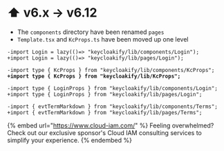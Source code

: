 # ⬆ v6.x -> v6.12

* The `components` directory have been renamed `pages`
* `Template.tsx` and `KcProps.ts` have been moved up one  level

<pre class="language-diff"><code class="lang-diff">-import Login = lazy(()=> "keycloakify/lib/components/Login");
+import Login = lazy(()=> "keycloakify/lib/pages/Login");

-import type { KcProps } from "keycloakify/lib/components/KcProps";
<strong>+import type { KcProps } from "keycloakify/lib/KcProps";
</strong><strong>
</strong>-import type { LoginProps } from "keycloakify/lib/components/Login";
+import type { LoginProps } from "keycloakify/lib/pages/Login";

-import { evtTermMarkdown } from "keycloakify/lib/components/Terms";
+import { evtTermMarkdown } from "keycloakify/lib/pages/Terms";
</code></pre>

{% embed url="https://www.cloud-iam.com/" %}
Feeling overwhelmed? Check out our exclusive sponsor's Cloud IAM consulting services to simplify your experience.
{% endembed %}
